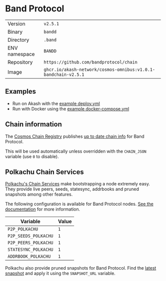 # Band Protocol

| | |
|---|---|
|Version|`v2.5.1`|
|Binary|`bandd`|
|Directory|`.band`|
|ENV namespace|`BANDD`|
|Repository|`https://github.com/bandprotocol/chain`|
|Image|`ghcr.io/akash-network/cosmos-omnibus:v1.0.1-bandchain-v2.5.1`|

## Examples

- Run on Akash with the [example deploy.yml](./deploy.yml)
- Run with Docker using the [example docker-compose.yml](./docker-compose.yml)

## Chain information

The [Cosmos Chain Registry](https://github.com/cosmos/chain-registry) publishes [up to date chain info](https://raw.githubusercontent.com/cosmos/chain-registry/master/bandchain/chain.json) for Band Protocol.

This will be used automatically unless overridden with the `CHAIN_JSON` variable (use `0` to disable).

## Polkachu Chain Services

[Polkachu's Chain Services](https://www.polkachu.com/) make bootstrapping a node extremely easy. They provide live peers, seeds, statesync, addrbooks and pruned snapshots among other features.

The following configuration is available for Band Protocol nodes. [See the documentation](../README.md#polkachu-services) for more information.

|Variable|Value|
|---|---|
|`P2P_POLKACHU`|`1`|
|`P2P_SEEDS_POLKACHU`|`1`|
|`P2P_PEERS_POLKACHU`|`1`|
|`STATESYNC_POLKACHU`|`1`|
|`ADDRBOOK_POLKACHU`|`1`|

Polkachu also provide pruned snapshots for Band Protocol. Find the [latest snapshot](https://polkachu.com/tendermint_snapshots/akash) and apply it using the `SNAPSHOT_URL` variable.
